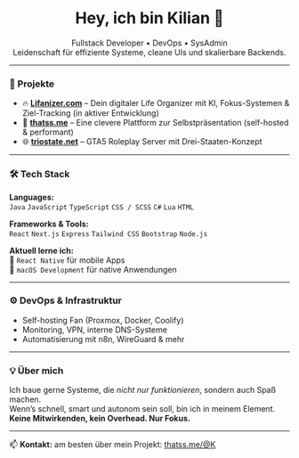 <h1 align="center">Hey, ich bin Kilian 👋</h1>
<p align="center">
  Fullstack Developer • DevOps • SysAdmin<br/>
  Leidenschaft für effiziente Systeme, cleane UIs und skalierbare Backends.
</p>

---

### 🚀 Projekte

- 🔥 **[Lifanizer.com](https://lifanizer.com)** – Dein digitaler Life Organizer mit KI, Fokus-Systemen & Ziel-Tracking (in aktiver Entwicklung)
- 🧩 **[thatss.me](https://thatss.me)** – Eine clevere Plattform zur Selbstpräsentation (self-hosted & performant)
- 🌐 **[triostate.net](https://triostate.net)** – GTA5 Roleplay Server mit Drei-Staaten-Konzept

---

### 🛠️ Tech Stack

**Languages:**  
`Java` `JavaScript` `TypeScript` `CSS / SCSS` `C#` `Lua` `HTML`

**Frameworks & Tools:**  
`React` `Next.js` `Express` `Tailwind CSS` `Bootstrap` `Node.js`  

**Aktuell lerne ich:**  
🧠 `React Native` für mobile Apps  
🍎 `macOS Development` für native Anwendungen

---

### ⚙️ DevOps & Infrastruktur

- Self-hosting Fan (Proxmox, Docker, Coolify)
- Monitoring, VPN, interne DNS-Systeme
- Automatisierung mit n8n, WireGuard & mehr

---

### 💡 Über mich

Ich baue gerne Systeme, die _nicht nur funktionieren_, sondern auch Spaß machen.  
Wenn’s schnell, smart und autonom sein soll, bin ich in meinem Element.  
**Keine Mitwirkenden, kein Overhead. Nur Fokus.**

---

📫 **Kontakt:** am besten über mein Projekt: [thatss.me/@K](https://thatss.me/@K)

